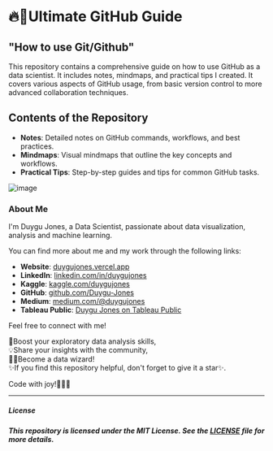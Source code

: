 # 🔥🎯Ultimate GitHub Guide 
## "How to use Git/Github"

This repository contains a comprehensive guide on how to use GitHub as a data scientist. It includes notes, mindmaps, and practical tips I created.
It covers various aspects of GitHub usage, from basic version control to more advanced collaboration techniques.

## Contents of the Repository

- **Notes**: Detailed notes on GitHub commands, workflows, and best practices.
- **Mindmaps**: Visual mindmaps that outline the key concepts and workflows.
- **Practical Tips**: Step-by-step guides and tips for common GitHub tasks.



![image](https://github.com/Duygu-Jones/GitHub_Guide_byDuyguJ/assets/141514497/e4d40921-03f8-4b1a-98df-719879300fca)


### About Me

I'm Duygu Jones, a Data Scientist, passionate about data visualization, analysis and machine learning. <br>

You can find more about me and my work through the following links:

- **Website**: [duygujones.vercel.app](https://duygujones.vercel.app/)
- **LinkedIn**: [linkedin.com/in/duygujones](https://www.linkedin.com/in/duygujones/)
- **Kaggle**: [kaggle.com/duygujones](https://www.kaggle.com/duygujones)
- **GitHub**: [github.com/Duygu-Jones](https://github.com/Duygu-Jones)
- **Medium**: [medium.com/@duygujones](https://medium.com/@duygujones)
- **Tableau Public**: [Duygu Jones on Tableau Public](https://public.tableau.com/app/profile/duygu.jones/vizzes)

Feel free to connect with me!<br>


🎯Boost your exploratory data analysis skills,<br> 
💡Share your insights with the community, <br>
👩‍💻Become a data wizard! <br>
✨If you find this repository helpful, don't forget to give it a star✨.<br>

Code with joy!👩‍💻✨

---


##### License

##### This repository is licensed under the MIT License. See the [LICENSE](LICENSE) file for more details.
